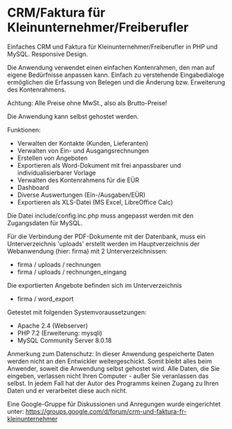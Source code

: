 # CRM/Faktura für Kleinunternehmer/Freiberufler
Einfaches CRM und Faktura für Kleinunternehmer/Freiberufler in PHP und MySQL. Responsive Design. 

Die Anwendung verwendet einen einfachen Kontenrahmen, den man auf eigene Bedürfnisse anpassen kann. Einfach zu verstehende Eingabedialoge ermöglichen die Erfassung von Belegen und die Änderung bzw. Erweiterung des Kontenrahmens.

Achtung: Alle Preise ohne MwSt., also als Brutto-Preise!

Die Anwendung kann selbst gehostet werden.

Funktionen:
- Verwalten der Kontakte (Kunden, Lieferanten)
- Verwalten von Ein- und Ausgangsrechnungen 
- Erstellen von Angeboten
- Exportieren als Word-Dokument mit frei anpassbarer und individualisierbarer Vorlage
- Verwalten des Kontenrahmens für die EÜR
- Dashboard
- Diverse Auswertungen (Ein-/Ausgaben/EÜR)
- Exportieren als XLS-Datei (MS Excel, LibreOffice Calc)

Die Datei include/config.inc.php muss angepasst werden mit den Zugangsdaten für MySQL.

Für die Verbindung der PDF-Dokumente mit der Datenbank, muss ein Unterverzeichnis 'uploads' erstellt werden im Hauptverzeichnis der Webanwendung (hier: firma) mit 2 Unterverzeichnissen:
- firma / uploads / rechnungen
- firma / uploads / rechnungen_eingang

Die exportierten Angebote befinden sich im Unterverzeichnis 
- firma / word_export

Getestet mit folgenden Systemvoraussetzungen:
- Apache 2.4 (Webserver)
- PHP 7.2 (Erweiterung: mysqli)
- MySQL Community Server 8.0.18 

Anmerkung zum Datenschutz:
In dieser Anwendung gespeicherte Daten werden nicht an den Entwickler weitergeschickt. 
Somit bleibt alles beim Anwender, soweit die Anwendung selbst gehostet wird. Alle Daten, die Sie eingeben, verlassen nicht Ihren Computer - außer Sie veranlassen das selbst. In jedem Fall hat der Autor des Programms keinen Zugang zu Ihren Daten und er verarbeitet diese auch nicht.

Eine Google-Gruppe für Diskussionen und Anregungen wurde eingerichtet unter: https://groups.google.com/d/forum/crm-und-faktura-fr-kleinunternehmer
